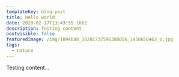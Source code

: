 ```yaml
---
templateKey: blog-post
title: Hello world
date: 2020-02-17T13:43:55.166Z
description: Testing content
postvisible: false
featuredimage: /img/1094688_10201737596388056_1450650463_o.jpg
tags:
  - nature
---
```

Testing content...
